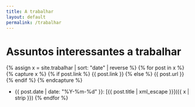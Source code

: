 ```yaml
---
title: A trabalhar
layout: default
permalink: /trabalhar
---
```

# Assuntos interessantes a trabalhar

{% assign x = site.trabalhar | sort: "date" | reverse %}
{% for post in x %}
    {% capture x %}
      {% if post.link %}
        {{ post.link }}
      {% else %}
        {{ post.url }}
      {% endif %}
    {% endcapture %}

* {{ post.date | date: "%Y-%m-%d" }}: [{{ post.title | xml_escape }}]({{ x | strip }})
{% endfor %}

